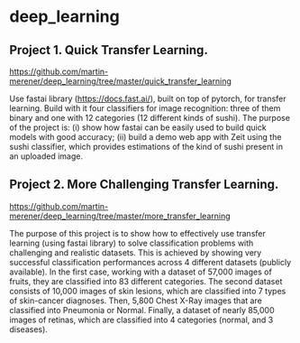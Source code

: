 # deep_learning

## Project 1. Quick Transfer Learning. 
https://github.com/martin-merener/deep_learning/tree/master/quick_transfer_learning

Use fastai library (https://docs.fast.ai/), built on top of pytorch, for transfer learning. Build with it four classifiers for image recognition: three of them binary and one with 12 categories (12 different kinds of sushi). The purpose of the project is: 
(i) show how fastai can be easily used to build quick models with good accuracy; (ii) build a demo web app with Zeit using the sushi classifier, which provides estimations of the kind of sushi present in an uploaded image.

## Project 2. More Challenging Transfer Learning. 
https://github.com/martin-merener/deep_learning/tree/master/more_transfer_learning

The purpose of this project is to show how to effectively use transfer learning (using fastai library) to solve classification problems with challenging and realistic datasets. This is achieved by showing very successful classification performances across 4 different datasets (publicly available).
In the first case, working with a dataset of 57,000 images of fruits, they are classified into 83 different categories. The second dataset consists of 10,000 images of skin lesions, which are classified into 7 types of skin-cancer diagnoses. Then, 5,800 Chest X-Ray images that are classified into Pneumonia or Normal. Finally, a dataset of nearly 85,000 images of retinas, which are classified into 4 categories (normal, and 3 diseases).
